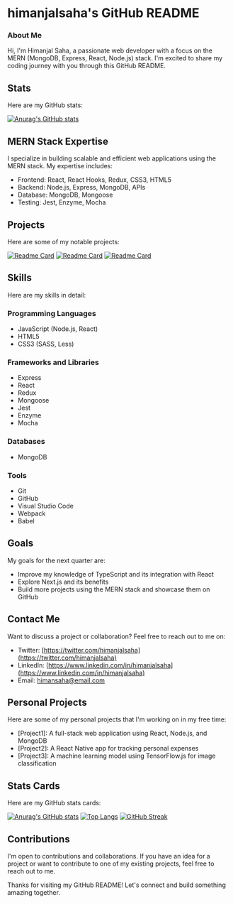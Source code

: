 **himanjalsaha's GitHub README**
=====================================

### About Me

Hi, I'm Himanjal Saha, a passionate web developer with a focus on the MERN (MongoDB, Express, React, Node.js) stack. I'm excited to share my coding journey with you through this GitHub README.

**Stats**
--------

Here are my GitHub stats:

[![Anurag's GitHub stats](https://github-readme-stats.vercel.app/api?username=himanjalsaha&show_icons=true&theme=radical)](https://github.com/anuraghazra/github-readme-stats)

**MERN Stack Expertise**
------------------------

I specialize in building scalable and efficient web applications using the MERN stack. My expertise includes:

* Frontend: React, React Hooks, Redux, CSS3, HTML5
* Backend: Node.js, Express, MongoDB, APIs
* Database: MongoDB, Mongoose
* Testing: Jest, Enzyme, Mocha

**Projects**
------------

Here are some of my notable projects:

[![Readme Card](https://github-readme-stats.vercel.app/api/pin/?username=himanjalsaha&repo=Project1)](https://github.com/himanjalsaha/Project1)
[![Readme Card](https://github-readme-stats.vercel.app/api/pin/?username=himanjalsaha&repo=Project2)](https://github.com/himanjalsaha/Project2)
[![Readme Card](https://github-readme-stats.vercel.app/api/pin/?username=himanjalsaha&repo=Project3)](https://github.com/himanjalsaha/Project3)

**Skills**
------------

Here are my skills in detail:

### Programming Languages

* JavaScript (Node.js, React)
* HTML5
* CSS3 (SASS, Less)

### Frameworks and Libraries

* Express
* React
* Redux
* Mongoose
* Jest
* Enzyme
* Mocha

### Databases

* MongoDB

### Tools

* Git
* GitHub
* Visual Studio Code
* Webpack
* Babel

**Goals**
----------

My goals for the next quarter are:

* Improve my knowledge of TypeScript and its integration with React
* Explore Next.js and its benefits
* Build more projects using the MERN stack and showcase them on GitHub

**Contact Me**
--------------

Want to discuss a project or collaboration? Feel free to reach out to me on:

* Twitter: [https://twitter.com/himanjalsaha](https://twitter.com/himanjalsaha)
* LinkedIn: [https://www.linkedin.com/in/himanjalsaha](https://www.linkedin.com/in/himanjalsaha)
* Email: [himansaha@email.com](mailto:himansaha@email.com)

**Personal Projects**
--------------------

Here are some of my personal projects that I'm working on in my free time:

* [Project1]: A full-stack web application using React, Node.js, and MongoDB
* [Project2]: A React Native app for tracking personal expenses
* [Project3]: A machine learning model using TensorFlow.js for image classification

**Stats Cards**
----------------

Here are my GitHub stats cards:

[![Anurag's GitHub stats](https://github-readme-stats.vercel.app/api?username=himanjalsaha&show_icons=true&theme=radical)](https://github.com/anuraghazra/github-readme-stats)
[![Top Langs](https://github-readme-stats.vercel.app/api/top-langs/?username=himanjalsaha&layout=compact)](https://github.com/anuraghazra/github-readme-stats)
[![GitHub Streak](https://github-readme-streak-stats.herokuapp.com?user=himanjalsaha&theme=radical)](https://github.com/DenverCoder1/github-readme-streak-stats)

**Contributions**
-----------------

I'm open to contributions and collaborations. If you have an idea for a project or want to contribute to one of my existing projects, feel free to reach out to me.

Thanks for visiting my GitHub README! Let's connect and build something amazing together.
